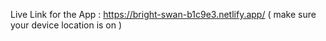 Live Link for the App : https://bright-swan-b1c9e3.netlify.app/ ( make sure your device location is on )
